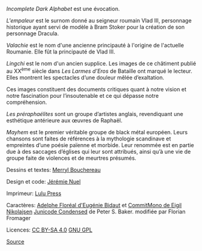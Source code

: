 *Incomplete Dark Alphabet* est une évocation.

*L'empaleur* est le surnom donné au seigneur roumain Vlad III,
personnage historique ayant servi de modèle à Bram Stoker pour la création de son personnage Dracula.

*Valachie* est le nom d'une ancienne principauté à l'origine de l'actuelle Roumanie.
Elle fût la principauté de Vlad III.

*Lingchi* est le nom d'un ancien supplice.
Les images de ce châtiment publié au XX<sup>ème</sup> siècle dans *Les Larmes d'Eros* de Bataille ont marqué le lecteur.
Elles montrent les spectacles d&rsquo;une douleur mêlée d&rsquo;exaltation.

Ces images constituent des documents critiques quant à notre vision et notre fascination pour l’insoutenable et ce qui dépasse notre compréhension.

*Les préraphaélites* sont un groupe d’artistes anglais, revendiquant une esthétique antérieure aux œuvres de Raphaël.

*Mayhem* est le premier véritable groupe de black métal européen.
Leurs chansons sont faites de références à la mythologie scandinave et empreintes d’une poésie païenne et morbide.
Leur renommée est en partie due à des saccages d’églises qui leur sont attribués, ainsi qu’à une vie de groupe faite de violences et de meurtres présumés.








Dessins et textes: [Merryl Bouchereau](https://merrylbouchereaucom.wordpress.com/)

Design et code: [Jérémie Nuel](https://jeremienuel.fr)

Imprimeur: [Lulu Press](https://www.lulu.com)

Caractères:
[Adelphe Floréal d'Eugénie Bidaut](http://eugéniebidaut.eu/adelphe/) et [CommitMono de Eigil Nikolajsen](https://commitmono.com/)
[Junicode Condensed](https://github.com/Fromager/junicode/tree/master/fonts) de Peter S. Baker. modifiée par Florian Fromager

Licences:
[CC BY-SA 4.0](https://creativecommons.org/licenses/by-sa/4.0/)
[GNU GPL](https://www.gnu.org/licenses/gpl-3.0.txt)

[Source](https://github.com/jeremien/incompletedarkalphabet.ink)
